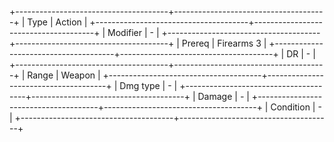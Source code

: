 +--------------------------------------+--------------------------------------+
| Type                                 | Action                               |
+--------------------------------------+--------------------------------------+
| Modifier                             | -                                |
+--------------------------------------+--------------------------------------+
| Prereq                               | Firearms 3                           |
+--------------------------------------+--------------------------------------+
| DR                                   | -                                    |
+--------------------------------------+--------------------------------------+
| Range                                | Weapon                               |
+--------------------------------------+--------------------------------------+
| Dmg type                             | -                                    |
+--------------------------------------+--------------------------------------+
| Damage                               | *-*                                  |
+--------------------------------------+--------------------------------------+
| Condition                            | -                                    |
+--------------------------------------+--------------------------------------+

